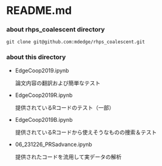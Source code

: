 # README.md

### about rhps_coalescent directory

    git clone git@github.com:mdedge/rhps_coalescent.git

### about this directory

* EdgeCoop2019.ipynb

    論文内容の翻訳および簡単なテスト

* EdgeCoop2019R.ipynb

    提供されているRコードのテスト（一部）

* EdgeCoop2019B.ipynb

    提供されているRコードから使えそうなものの捜索＆テスト

* 06_231226_PRSadvance.ipynb

    提供されたコードを流用して実データの解析